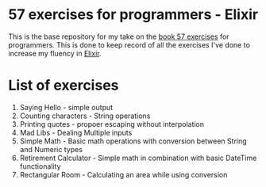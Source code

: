 # 57 exercises for programmers - Elixir

This is the base repository for my take on the [book 57 exercises](https://pragprog.com/book/bhwb/exercises-for-programmers) for programmers. This is done to keep record of all the exercises I've done to increase my fluency in [Elixir](https://elixir-lang.org).

List of exercises
=================

1. Saying Hello - simple output
2. Counting characters - String operations
3. Printing quotes - propoer escaping without interpolation
4. Mad Libs - Dealing Multiple inputs
5. Simple Math - Basic math operations with conversion between String and Numeric types
6. Retirement Calculator - Simple math in combination with basic DateTime functionality
7. Rectangular Room - Calculating an area while using conversion

